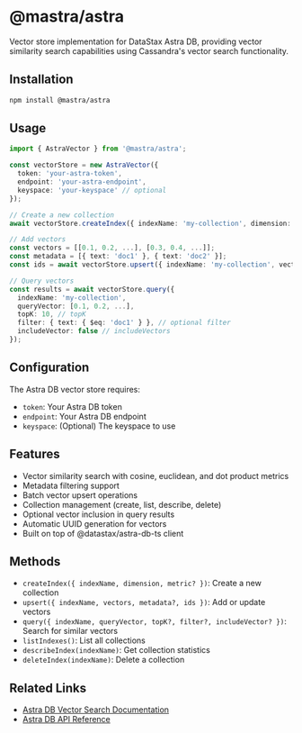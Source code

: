 # @mastra/astra

Vector store implementation for DataStax Astra DB, providing vector similarity search capabilities using Cassandra's vector search functionality.

## Installation

```bash
npm install @mastra/astra
```

## Usage

```typescript
import { AstraVector } from '@mastra/astra';

const vectorStore = new AstraVector({
  token: 'your-astra-token',
  endpoint: 'your-astra-endpoint',
  keyspace: 'your-keyspace' // optional
});

// Create a new collection
await vectorStore.createIndex({ indexName: 'my-collection', dimension: 1536, metric: 'cosine' });

// Add vectors
const vectors = [[0.1, 0.2, ...], [0.3, 0.4, ...]];
const metadata = [{ text: 'doc1' }, { text: 'doc2' }];
const ids = await vectorStore.upsert({ indexName: 'my-collection', vectors, metadata });

// Query vectors
const results = await vectorStore.query({
  indexName: 'my-collection',
  queryVector: [0.1, 0.2, ...],
  topK: 10, // topK
  filter: { text: { $eq: 'doc1' } }, // optional filter
  includeVector: false // includeVectors
});
```

## Configuration

The Astra DB vector store requires:

- `token`: Your Astra DB token
- `endpoint`: Your Astra DB endpoint
- `keyspace`: (Optional) The keyspace to use

## Features

- Vector similarity search with cosine, euclidean, and dot product metrics
- Metadata filtering support
- Batch vector upsert operations
- Collection management (create, list, describe, delete)
- Optional vector inclusion in query results
- Automatic UUID generation for vectors
- Built on top of @datastax/astra-db-ts client

## Methods

- `createIndex({ indexName, dimension, metric? })`: Create a new collection
- `upsert({ indexName, vectors, metadata?, ids })`: Add or update vectors
- `query({ indexName, queryVector, topK?, filter?, includeVector? })`: Search for similar vectors
- `listIndexes()`: List all collections
- `describeIndex(indexName)`: Get collection statistics
- `deleteIndex(indexName)`: Delete a collection

## Related Links

- [Astra DB Vector Search Documentation](https://docs.datastax.com/en/astra-db/docs/vector-search.html)
- [Astra DB API Reference](https://docs.datastax.com/en/astra-db-serverless/api-reference/documents.html)
